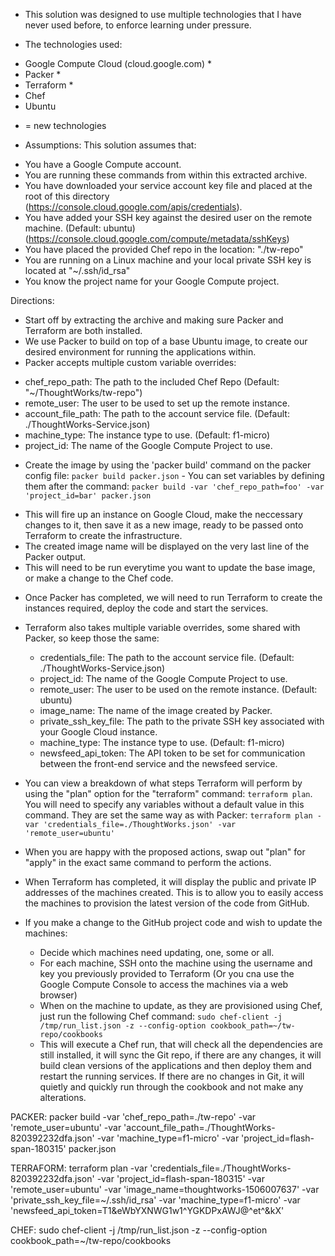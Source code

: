 * This solution was designed to use multiple technologies that I have never used before, to enforce learning under pressure.

* The technologies used:
 - Google Compute Cloud (cloud.google.com) *
 - Packer *
 - Terraform *
 - Chef
 - Ubuntu
* = new technologies

* Assumptions:
This solution assumes that:
 - You have a Google Compute account.
 - You are running these commands from within this extracted archive.
 - You have downloaded your service account key file and placed at the root of this directory (https://console.cloud.google.com/apis/credentials).
 - You have added your SSH key against the desired user on the remote machine. (Default: ubuntu) (https://console.cloud.google.com/compute/metadata/sshKeys)
 - You have placed the provided Chef repo in the location: "./tw-repo"
 - You are running on a Linux machine and your local private SSH key is located at "~/.ssh/id_rsa"
 - You know the project name for your Google Compute project.

 Directions:

 * Start off by extracting the archive and making sure Packer and Terraform are both installed.
 * We use Packer to build on top of a base Ubuntu image, to create our desired environment for running the applications within.
 * Packer accepts multiple custom variable overrides:
  - chef_repo_path: The path to the included Chef Repo (Default: "~/ThoughtWorks/tw-repo")
  - remote_user: The user to be used to set up the remote instance.
  - account_file_path: The path to the account service file. (Default: ./ThoughtWorks-Service.json)
  - machine_type: The instance type to use. (Default: f1-micro)
  - project_id: The name of the Google Compute Project to use.
 * Create the image by using the 'packer build' command on the packer config file: `packer build packer.json` - You can set variables by defining them after the command: `packer build -var 'chef_repo_path=foo' -var 'project_id=bar' packer.json`
  - This will fire up an instance on Google Cloud, make the neccessary changes to it, then save it as a new image, ready to be passed onto Terraform to create the infrastructure.
  - The created image name will be displayed on the very last line of the Packer output.
  - This will need to be run everytime you want to update the base image, or make a change to the Chef code.

 * Once Packer has completed, we will need to run Terraform to create the instances required, deploy the code and start the services.
 * Terraform also takes multiple variable overrides, some shared with Packer, so keep those the same:
   - credentials_file: The path to the account service file. (Default: ./ThoughtWorks-Service.json)
   - project_id: The name of the Google Compute Project to use.
   - remote_user: The user to be used on the remote instance. (Default: ubuntu)
   - image_name: The name of the image created by Packer.
   - private_ssh_key_file: The path to the private SSH key associated with your Google Cloud instance.
   - machine_type: The instance type to use. (Default: f1-micro)
   - newsfeed_api_token: The API token to be set for communication between the front-end service and the newsfeed service.
 * You can view a breakdown of what steps Terraform will perform by using the "plan" option for the "terraform" command: `terraform plan`. You will need to specify any variables without a default value in this command. They are set the same way as with Packer: `terraform plan -var 'credentials_file=./ThoughtWorks.json' -var 'remote_user=ubuntu'`
 * When you are happy with the proposed actions, swap out "plan" for "apply" in the exact same command to perform the actions.
 * When Terraform has completed, it will display the public and private IP addresses of the machines created. This is to allow you to easily access the machines to provision the latest version of the code from GitHub.

 * If you make a change to the GitHub project code and wish to update the machines:
   - Decide which machines need updating, one, some or all.
   - For each machine, SSH onto the machine using the username and key you previously provided to Terraform (Or you cna use the Google Compute Console to access the machines via a web browser)
   - When on the machine to update, as they are provisioned using Chef, just run the following Chef command: `sudo chef-client -j /tmp/run_list.json -z --config-option cookbook_path=~/tw-repo/cookbooks`
   - This will execute a Chef run, that will check all the dependencies are still installed, it will sync the Git repo, if there are any changes, it will build clean versions of the applications and then deploy them and restart the running services. If there are no changes in Git, it will quietly and quickly run through the cookbook and not make any alterations.










PACKER: packer build -var 'chef_repo_path=./tw-repo' -var 'remote_user=ubuntu' -var 'account_file_path=./ThoughtWorks-820392232dfa.json' -var 'machine_type=f1-micro' -var 'project_id=flash-span-180315' packer.json

TERRAFORM: terraform plan -var 'credentials_file=./ThoughtWorks-820392232dfa.json' -var 'project_id=flash-span-180315' -var 'remote_user=ubuntu' -var 'image_name=thoughtworks-1506007637' -var 'private_ssh_key_file=~/.ssh/id_rsa' -var 'machine_type=f1-micro' -var 'newsfeed_api_token=T1&eWbYXNWG1w1^YGKDPxAWJ@^et^&kX'

CHEF: sudo chef-client -j /tmp/run_list.json -z --config-option cookbook_path=~/tw-repo/cookbooks